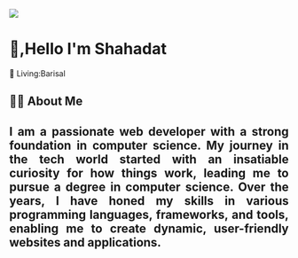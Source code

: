 <image src="portfolio.jpg"><image>
<h1>👋,Hello I'm Shahadat </h1>
<p>🏡 Living:Barisal</p>
<h2>👨‍🏫 About Me<h2>

 <p align="justify">I am a passionate web developer with a strong foundation in computer science. My journey in the tech world started with an insatiable curiosity for how things work, leading me to pursue a degree in computer science. Over the years, I have honed my skills in various programming languages, frameworks, and tools, enabling me to create dynamic, user-friendly websites and applications.</p>

